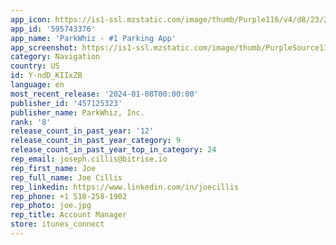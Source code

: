 ```yaml
---
app_icon: https://is1-ssl.mzstatic.com/image/thumb/Purple116/v4/d8/23/22/d8232290-186a-3fac-033f-9a6b9df2678a/AppIcon-1x_U007emarketing-0-0-0-7-0-0-85-220-0.png/1024x1024bb.png
app_id: '595743376'
app_name: 'ParkWhiz - #1 Parking App'
app_screenshot: https://is1-ssl.mzstatic.com/image/thumb/PurpleSource112/v4/e9/1f/91/e91f9143-86e6-b2db-e082-3418c5e7c0f6/5f0a472b-a6ed-4ac3-9989-50cd451c88f8_App_store_1284_x_2778_screenshot_1.jpg/1284x2778bb.png
category: Navigation
country: US
id: Y-ndD_KIIxZB
language: en
most_recent_release: '2024-01-08T00:00:00'
publisher_id: '457125323'
publisher_name: ParkWhiz, Inc.
rank: '8'
release_count_in_past_year: '12'
release_count_in_past_year_category: 9
release_count_in_past_year_top_in_category: 24
rep_email: joseph.cillis@bitrise.io
rep_first_name: Joe
rep_full_name: Joe Cillis
rep_linkedin: https://www.linkedin.com/in/joecillis
rep_phone: +1 518-258-1902
rep_photo: joe.jpg
rep_title: Account Manager
store: itunes_connect
---
```

